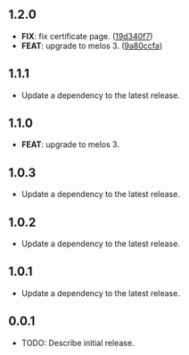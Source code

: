 ## 1.2.0

 - **FIX**: fix certificate page. ([19d340f7](https://github.com/qcx/chimera/commit/19d340f77c5998eee063c9817399c09b1795260e))
 - **FEAT**: upgrade to melos 3. ([9a80ccfa](https://github.com/qcx/chimera/commit/9a80ccfa372b0a73006c88e1a65d6b56915c8071))

## 1.1.1

 - Update a dependency to the latest release.

## 1.1.0

 - **FEAT**: upgrade to melos 3.

## 1.0.3

 - Update a dependency to the latest release.

## 1.0.2

 - Update a dependency to the latest release.

## 1.0.1

 - Update a dependency to the latest release.

## 0.0.1

* TODO: Describe initial release.
